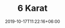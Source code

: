 ---
title: "6 Karat"
date: 2019-10-17T11:22:16+06:00
draft: false
category: "schoppel"
tags: ["Schurwolle", "Seide"]
nadels: [ "2,0", "2,5", "3,0"]
nadel: "2,0-3,0" 
laenge: "600m"	


# meta description
description : "80% Schurwolle, 20% Seide "

# Farben
farben : "Stadt Land Fluss|Lippenbekenntnis|Froschkönig|Blauer Planet|Gib mehr Grün|Kleingedrucktes|4 Freunde|Rechtes Licht|Raw Denim|Meeresblick|Nachtschicht|Rosarium|Roter Ocker|Lagoon|Elefantenhaut|Seidenschwarz|Bordeaux schattiert|Lucid|Himbeersorbet"

# product Price
dprice: "19,50"
price: "19.5"
priceBefore: " "
menge: "100g"

# Product Short Description
shortDescription: "80% Schurwolle, 20% Seide, feinstes Cablégarn, schöne Farbverläufe"

#product ID
productID: "2008"

# type must be "products"
type: "products"

# type must be "products"
brand: "Schoppel"
img: "/images/products/schoppel/6-karat-1.jpg"   

# product Images
# first image will be shown in the product page
images:
  - "/images/products/schoppel/6-karat-1.jpg"
  - "/images/products/schoppel/6-karat-2.jpg"
  - "/images/products/schoppel/6-karat-3.jpg"

# product colors
farbimages:
- farbimg: "/images/farben/schoppel/6-karat/6 KARAT 2152_ Stadt Land Fluss.jpg"	
  farbtitle: "Stadt Land Fluss"
- farbimg: "/images/farben/schoppel/6-karat/6 KARAT 2153_ Lippenbekenntnis.jpg"	
  farbtitle: "Lippenbekenntnis"
- farbimg: "/images/farben/schoppel/6-karat/6 KARAT 2154_ Froschkönig.jpg"	
  farbtitle: "Froschkönig"
- farbimg: "/images/farben/schoppel/6-karat/6 KARAT 2155_ Blauer Planet.jpg"	
  farbtitle: "Blauer Planet"
- farbimg: "/images/farben/schoppel/6-karat/6 KARAT 2235_ Gib mehr Grün.jpg"	
  farbtitle: "Gib mehr Grün"
- farbimg: "/images/farben/schoppel/6-karat/6 KARAT 2268_ Kleingedrucktes.jpg"	
  farbtitle: "Kleingedrucktes"
- farbimg: "/images/farben/schoppel/6-karat/6 KARAT 2318_ 4 Freunde.jpg"	
  farbtitle: "4 Freunde"
- farbimg: "/images/farben/schoppel/6-karat/6 KARAT Shadow 2279_ Rechtes Licht.jpg"	
  farbtitle: "Rechtes Licht"
- farbimg: "/images/farben/schoppel/6-karat/6 KARAT Shadow 2285_ Raw Denim.jpg"	
  farbtitle: "Raw Denim"
- farbimg: "/images/farben/schoppel/6-karat/6 KARAT Shadow 2287_ Meeresblick.jpg"	
  farbtitle: "Meeresblick"
- farbimg: "/images/farben/schoppel/6-karat/6 KARAT Shadow 2344_ Nachtschicht.jpg"	
  farbtitle: "Nachtschicht"
- farbimg: "/images/farben/schoppel/6-karat/6 KARAT Shadow 2346_ Rosarium.jpg"	
  farbtitle: "Rosarium"
- farbimg: "/images/farben/schoppel/6-karat/6 KARAT Shadow 2371_ Roter Ocker.jpg"	
  farbtitle: "Roter Ocker"
- farbimg: "/images/farben/schoppel/6-karat/6 KARAT Shadow 2375_ Lagoon.jpg"	
  farbtitle: "Lagoon"
- farbimg: "/images/farben/schoppel/6-karat/6 KARAT Shadow 2377_ Elefantenhaut.jpg"	
  farbtitle: "Elefantenhaut"
- farbimg: "/images/farben/schoppel/6-karat/6 KARAT Shadow 2379_ Seidenschwarz.jpg"	
  farbtitle: "Seidenschwarz"
- farbimg: "/images/farben/schoppel/6-karat/6 KARAT Shadow 2408_ Bordeaux schattiert.jpg"	
  farbtitle: "Bordeaux schattiert"
- farbimg: "/images/farben/schoppel/6-karat/6 KARAT Shadow 2445_ Lucid.jpg"	
  farbtitle: "Lucid"
- farbimg: "/images/farben/schoppel/6-karat/6 KARAT Shadow 2446_ Himbeersorbet.jpg"	
  farbtitle: "Himbeersorbet"
---